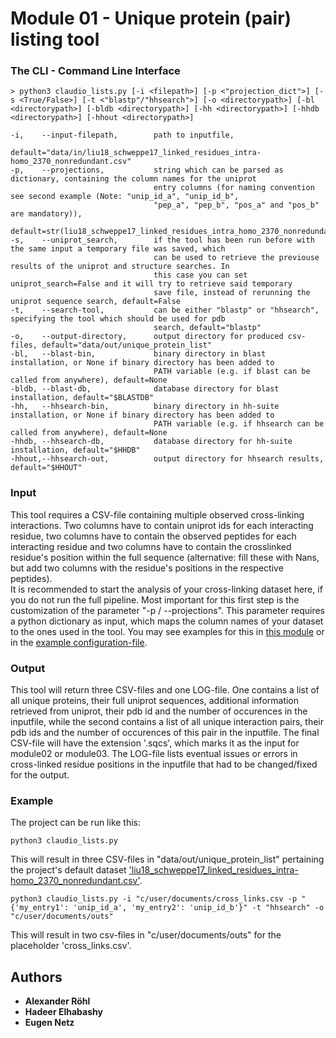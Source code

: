 # Module 01 - Unique protein (pair) listing tool

### The CLI - Command Line Interface
```
> python3 claudio_lists.py [-i <filepath>] [-p <"projection_dict">] [-s <True/False>] [-t <"blastp"/"hhsearch">] [-o <directorypath>] [-bl <directorypath>] [-bldb <directorypath>] [-hh <directorypath>] [-hhdb <directorypath>] [-hhout <directorypath>] 

-i,    --input-filepath,        path to inputfile,
                                default="data/in/liu18_schweppe17_linked_residues_intra-homo_2370_nonredundant.csv"
-p,    --projections,           string which can be parsed as dictionary, containing the column names for the uniprot 
                                entry columns (for naming convention see second example (Note: "unip_id_a", "unip_id_b",
                                "pep_a", "pep_b", "pos_a" and "pos_b" are mandatory)), 
                                default=str(liu18_schweppe17_linked_residues_intra_homo_2370_nonredundant_unique)
-s,    --uniprot_search,        if the tool has been run before with the same input a temporary file was saved, which 
                                can be used to retrieve the previouse results of the uniprot and structure searches. In 
                                this case you can set uniprot_search=False and it will try to retrieve said temporary 
                                save file, instead of rerunning the uniprot sequence search, default=False
-t,    --search-tool,           can be either "blastp" or "hhsearch", specifying the tool which should be used for pdb 
                                search, default="blastp"
-o,    --output-directory,      output directory for produced csv-files, default="data/out/unique_protein_list"
-bl,   --blast-bin,             binary directory in blast installation, or None if binary directory has been added to 
                                PATH variable (e.g. if blast can be called from anywhere), default=None
-bldb, --blast-db,              database directory for blast installation, default="$BLASTDB"
-hh,   --hhsearch-bin,          binary directory in hh-suite installation, or None if binary directory has been added to
                                PATH variable (e.g. if hhsearch can be called from anywhere), default=None
-hhdb, --hhsearch-db,           database directory for hh-suite installation, default="$HHDB"
-hhout,--hhsearch-out,          output directory for hhsearch results, default="$HHOUT"
```
### Input
This tool requires a CSV-file containing multiple observed cross-linking interactions. Two columns have to contain 
uniprot ids for each interacting residue, two columns have to contain the observed peptides for each interacting residue
and two columns have to contain the crosslinked residue's position within the full sequence (alternative: fill these with
Nans, but add two columns with the residue's positions in the respective peptides).\
It is recommended to start the analysis of your cross-linking dataset here, if you do not run the full pipeline. Most 
important for this first step is the customization of the parameter "-p / --projections". This parameter requires a 
python dictionary as input, which maps the column names of your dataset to the ones used in the tool. You may see 
examples for this in [this module](https://github.com/KohlbacherLab/CLAUDIO/blob/main/module01/src/dict/default_projections.py)
or in the [example configuration-file](https://github.com/KohlbacherLab/CLAUDIO/blob/main/config.txt).

### Output
This tool will return three CSV-files and one LOG-file. One contains a list of all unique proteins, their full uniprot sequences,
additional information retrieved from uniprot, their pdb id and the number of occurences in the inputfile, while the 
second contains a list of all unique interaction pairs, their pdb ids and the number of occurences of this pair in the 
inputfile. The final CSV-file will have the extension '.sqcs', which marks it as the input for module02 or module03. The
LOG-file lists eventual issues or errors in cross-linked residue positions in the inputfile that had to be changed/fixed
for the output.

### Example
The project can be run like this:
```
python3 claudio_lists.py
```
This will result in three CSV-files in "data/out/unique_protein_list" pertaining the project's default dataset 
['liu18_schweppe17_linked_residues_intra-homo_2370_nonredundant.csv'](https://github.com/KohlbacherLab/CLAUDIO/blob/main/data/in/liu18_schweppe17_linked_residues_intra-homo_2370_nonredundant.csv).
```
python3 claudio_lists.py -i "c/user/documents/cross_links.csv -p "{'my_entry1': 'unip_id_a', 'my_entry2': 'unip_id_b'}" -t "hhsearch" -o "c/user/documents/outs"
```
This will result in two csv-files in "c/user/documents/outs" for the placeholder 'cross_links.csv'.

## Authors
* **Alexander Röhl**
* **Hadeer Elhabashy**
* **Eugen Netz**

